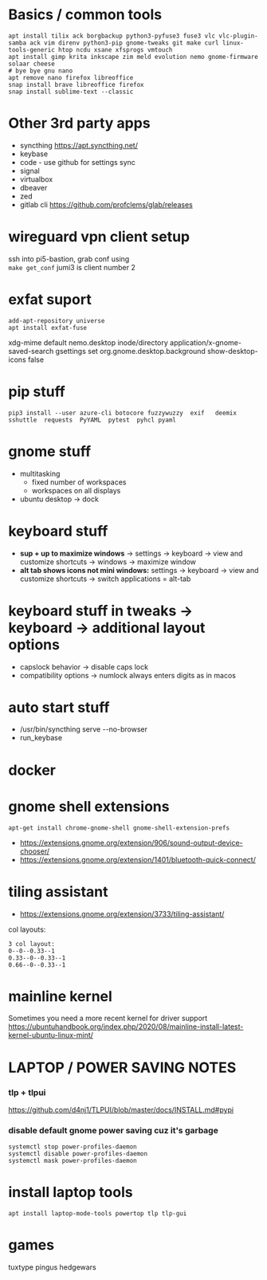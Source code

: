 # Basics / common tools

```
apt install tilix ack borgbackup python3-pyfuse3 fuse3 vlc vlc-plugin-samba ack vim direnv python3-pip gnome-tweaks git make curl linux-tools-generic htop ncdu xsane xfsprogs vmtouch
apt install gimp krita inkscape zim meld evolution nemo gnome-firmware solaar cheese
# bye bye gnu nano
apt remove nano firefox libreoffice
snap install brave libreoffice firefox
snap install sublime-text --classic
```

# Other 3rd party apps
- syncthing https://apt.syncthing.net/
- keybase
- code - use github for settings sync
- signal
- virtualbox
- dbeaver
- zed
- gitlab cli https://github.com/profclems/glab/releases


# wireguard vpn client setup
ssh into pi5-bastion, grab conf using \
`make get_conf` jumi3 is client number 2

# exfat suport
```
add-apt-repository universe
apt install exfat-fuse
```

xdg-mime default nemo.desktop inode/directory application/x-gnome-saved-search
gsettings set org.gnome.desktop.background show-desktop-icons false

# pip stuff
`pip3 install --user azure-cli botocore fuzzywuzzy  exif   deemix   sshuttle  requests  PyYAML  pytest  pyhcl pyaml`

# gnome stuff
- multitasking
  - fixed number of workspaces
  - workspaces on all displays
- ubuntu desktop -> dock

# keyboard stuff
- **sup + up to maximize windows** -> settings -> keyboard -> view and customize shortcuts -> windows -> maximize window
- **alt tab shows icons not mini windows:** settings -> keyboard -> view and customize shortcuts -> switch applications = alt-tab

# keyboard stuff in tweaks -> keyboard -> additional layout options
- capslock behavior ->  disable caps lock
- compatibility options -> numlock always enters digits as in macos

# auto start stuff
- /usr/bin/syncthing serve --no-browser
- run_keybase

# docker

# gnome shell extensions
`apt-get install chrome-gnome-shell gnome-shell-extension-prefs`

- https://extensions.gnome.org/extension/906/sound-output-device-chooser/
- https://extensions.gnome.org/extension/1401/bluetooth-quick-connect/

# tiling assistant
- https://extensions.gnome.org/extension/3733/tiling-assistant/

col layouts:

```
3 col layout:
0--0--0.33--1
0.33--0--0.33--1
0.66--0--0.33--1
```

# mainline kernel

Sometimes you need a more recent kernel for driver support
https://ubuntuhandbook.org/index.php/2020/08/mainline-install-latest-kernel-ubuntu-linux-mint/

# LAPTOP / POWER SAVING NOTES

### tlp + tlpui
https://github.com/d4nj1/TLPUI/blob/master/docs/INSTALL.md#pypi

### disable default gnome power saving cuz it's garbage
```
systemctl stop power-profiles-daemon
systemctl disable power-profiles-daemon
systemctl mask power-profiles-daemon
```

# install laptop tools
`apt install laptop-mode-tools powertop tlp tlp-gui`

# games

tuxtype pingus hedgewars
